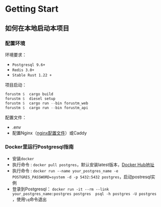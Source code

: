 # Getting Start

## 如何在本地启动本项目

### 配置环境

环境要求：

- `Postgresql 9.6+`
- `Redis 3.0+`
- `Stable Rust 1.22 +`

项目启动：

```rust
forustm $  cargo build
forustm $  diesel setup
forustm $  cargo run --bin forustm_web
forustm $  cargo run --bin forustm_api
```
配置文件：

- .env
- 配置Nginx（[nginx配置文件](./nginx_template.md)）或Caddy

### Docker里运行Postgresql指南

- 安装`docker`
- 执行命令 : `docker pull postgres`，默认安装latest版本，[Docker Hub地址](https://hub.docker.com/_/postgres/)
- 执行命令 : `docker run --name your_postgres_name -e POSTGRES_PASSWORD=system -d -p 5432:5432 postgres`，启动postresql实例
- 登录到Postgresql： `docker run -it --rm --link your_postgres_name:postgres postgres  psql -h postgres -U postgres `，使用`\q`命令退出
